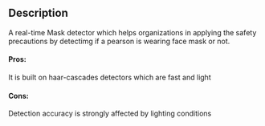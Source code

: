 ## Description

A real-time Mask detector which helps organizations in applying the safety precautions by detectimg if a pearson is wearing face mask or not.

#### Pros:
It is built on haar-cascades detectors which are fast and light

#### Cons:
Detection accuracy is strongly affected by lighting conditions
